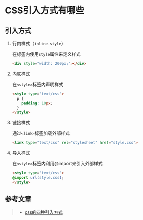# CSS引入方式有哪些

## 引入方式

 1. 行内样式（`inline-style`）
 
    在标签内使用`style`属性来定义样式

    ```html
    <div style="width: 200px;"></div>
    ```
    
 2. 内联样式
 
    在`<style>`标签内声明样式
    ```html
    <style type="text/css">
      p {
        padding: 10px;
      }
    </style>
    ```
 
 3. 链接样式
 
    通过`<link>`标签加载外部样式
    ```html
    <link type="text/css" rel="stylesheet" href="style.css">
    ```
 4. 导入样式
 
    在`<style>`标签内利用@import来引入外部样式
    ```html
    <style type="text/css">
    @import url(style.css);
    </style>
    ```

## 参考文章

> * [css的四种引入方式](https://blog.csdn.net/qq_33334214/article/details/80011512)
